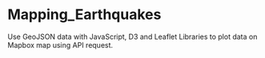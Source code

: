 # Mapping_Earthquakes
Use GeoJSON data with JavaScript, D3 and Leaflet Libraries to plot data on Mapbox map using API request.

